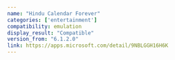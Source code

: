 ```yaml
---
name: "Hindu Calendar Forever"
categories: ['entertainment']
compatibility: emulation
display_result: "Compatible"
version_from: "6.1.2.0"
link: https://apps.microsoft.com/detail/9NBLGGH16H6K
---
```

